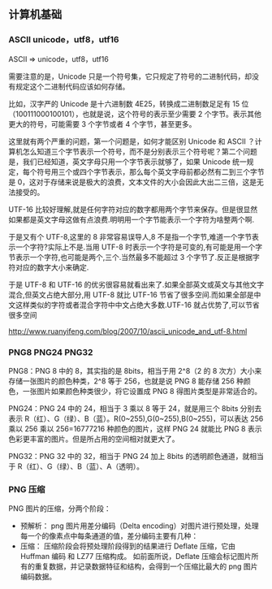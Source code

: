 ## 计算机基础

### ASCII unicode，utf8，utf16

ASCII => unicode，utf8，utf16

需要注意的是，Unicode 只是一个符号集，它只规定了符号的二进制代码，却没有规定这个二进制代码应该如何存储。

比如，汉字严的 Unicode 是十六进制数 4E25，转换成二进制数足足有 15 位（100111000100101），也就是说，这个符号的表示至少需要 2 个字节。表示其他更大的符号，可能需要 3 个字节或者 4 个字节，甚至更多。

这里就有两个严重的问题，第一个问题是，如何才能区别 Unicode 和 ASCII ？计算机怎么知道三个字节表示一个符号，而不是分别表示三个符号呢？第二个问题是，我们已经知道，英文字母只用一个字节表示就够了，如果 Unicode 统一规定，每个符号用三个或四个字节表示，那么每个英文字母前都必然有二到三个字节是 0，这对于存储来说是极大的浪费，文本文件的大小会因此大出二三倍，这是无法接受的。

UTF-16 比较好理解,就是任何字符对应的数字都用两个字节来保存。但是很显然如果都是英文字母这做有点浪费.明明用一个字节能表示一个字符为啥整两个啊.

于是又有个 UTF-8,这里的 8 非常容易误导人,8 不是指一个字节,难道一个字节表示一个字符?实际上不是.当用 UTF-8 时表示一个字符是可变的,有可能是用一个字节表示一个字符,也可能是两个,三个.当然最多不能超过 3 个字节了.反正是根据字符对应的数字大小来确定.

于是 UTF-8 和 UTF-16 的优劣很容易就看出来了.如果全部英文或英文与其他文字混合,但英文占绝大部分,用 UTF-8 就比 UTF-16 节省了很多空间.而如果全部是中文这样类似的字符或者混合字符中中文占绝大多数.UTF-16 就占优势了,可以节省很多空间

http://www.ruanyifeng.com/blog/2007/10/ascii_unicode_and_utf-8.html

### PNG8 PNG24 PNG32

PNG8：PNG 8 中的 8，其实指的是 8bits，相当于用 2^8（2 的 8 次方）大小来存储一张图片的颜色种类，2^8 等于 256，也就是说 PNG 8 能存储 256 种颜色，一张图片如果颜色种类很少，将它设置成 PNG 8 得图片类型是非常适合的。

PNG24：PNG 24 中的 24，相当于 3 乘以 8 等于 24，就是用三个 8bits 分别去表示 R（红）、G（绿）、B（蓝）。R(0~255),G(0~255),B(0~255)，可以表达 256 乘以 256 乘以 256=16777216 种颜色的图片，这样 PNG 24 就能比 PNG 8 表示色彩更丰富的图片。但是所占用的空间相对就更大了。

PNG32：PNG 32 中的 32，相当于 PNG 24 加上 8bits 的透明颜色通道，就相当于 R（红）、G（绿）、B（蓝）、A（透明）。

### PNG 压缩

PNG 图片的压缩，分两个阶段：

- 预解析：
  png 图片用差分编码（Delta encoding）对图片进行预处理，处理每一个的像素点中每条通道的值，差分编码主要有几种：
- 压缩：
  压缩阶段会将预处理阶段得到的结果进行 Deflate 压缩，它由 Huffman 编码 和 LZ77 压缩构成。
  如前面所说，Deflate 压缩会标记图片所有的重复数据，并记录数据特征和结构，会得到一个压缩比最大的 png 图片 编码数据。
